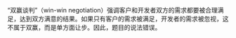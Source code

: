 “双赢谈判”（win-win negotiation）强调客户和开发者双方的需求都要被合理满足，达到双方满意的结果。如果只有客户的需求被满足，开发者的需求被忽视，这不属于双赢，而是单方面让步。因此，题目的说法错误。
